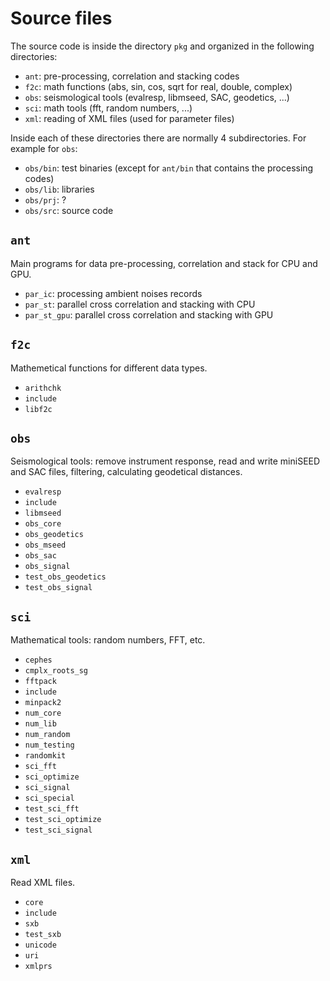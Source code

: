 # Source files

The source code is inside the directory `pkg` and organized in the following
directories:

- `ant`: pre-processing, correlation and stacking codes
- `f2c`: math functions (abs, sin, cos, sqrt for real, double, complex)
- `obs`: seismological tools (evalresp, libmseed, SAC, geodetics, ...)
- `sci`: math tools (fft, random numbers, ...)
- `xml`: reading of XML files (used for parameter files)

Inside each of these directories there are normally 4 subdirectories.
For example for `obs`:

- `obs/bin`: test binaries (except for `ant/bin` that contains the processing codes)
- `obs/lib`: libraries
- `obs/prj`: ?
- `obs/src`: source code

## `ant`

Main programs for data pre-processing, correlation and stack for CPU and GPU.

- `par_ic`: processing ambient noises records
- `par_st`: parallel cross correlation and stacking with CPU
- `par_st_gpu`: parallel cross correlation and stacking with GPU

## `f2c`

Mathemetical functions for different data types.

- `arithchk`
- `include`
- `libf2c`

## `obs`

Seismological tools: remove instrument response, read and write miniSEED and SAC files,
filtering, calculating geodetical distances.

- `evalresp`
- `include`
- `libmseed`
- `obs_core`
- `obs_geodetics`
- `obs_mseed`
- `obs_sac`
- `obs_signal`
- `test_obs_geodetics`
- `test_obs_signal`

## `sci`

Mathematical tools: random numbers, FFT, etc.

- `cephes`
- `cmplx_roots_sg`
- `fftpack`
- `include`
- `minpack2`
- `num_core`
- `num_lib`
- `num_random`
- `num_testing`
- `randomkit`
- `sci_fft`
- `sci_optimize`
- `sci_signal`
- `sci_special`
- `test_sci_fft`
- `test_sci_optimize`
- `test_sci_signal`

## `xml`

Read XML files.

- `core`
- `include`
- `sxb`
- `test_sxb`
- `unicode`
- `uri`
- `xmlprs`
